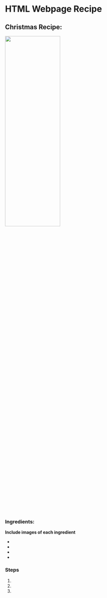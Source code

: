 <h1> HTML Webpage Recipe </h1>
<h2> Christmas Recipe: </h2>


  <img
       src="https://www.recetaspuertorico.com/wp-content/uploads/2014/12/MajareteDeMaiz.jpg"
       tittle="Majarete"
       width="60%"
       height="40%" />
  
  <h3> Ingredients: </h3>
  <b> Include images of each ingredient </b>
  <ul> 
  <li></li>  
  <img
       src=""
       tittle=""
       width="%"
       height="%" />
  <li></li>
   <img
       src=""
       tittle=""
       width="%"
       height="%" />
  <li></li>
   <img
       src=""
       tittle=""
       width="%"
       height="%" />
  <li></li>
   <img
       src=""
       tittle=""
       width="%"
       height="%" />
  
 </ul>
 
 <h3> Steps </h3> 
 <ol>
  <li></li>
  <li></li>
  <li></li> 
 </ol> 
